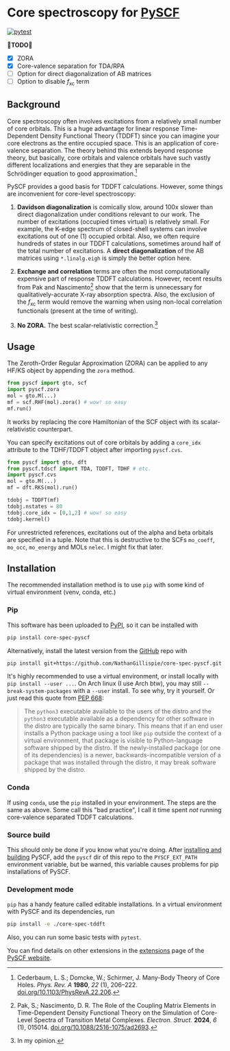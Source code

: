 # Core spectroscopy for [PySCF](https://github.com/pyscf/pyscf)
[![pytest](https://github.com/NathanGillispie/core-spec-pyscf/actions/workflows/ci.yml/badge.svg)](https://github.com/NathanGillispie/core-spec-pyscf/actions/workflows/ci.yml)

**🚧TODO🚧**
- [x] ZORA
- [x] Core-valence separation for TDA/RPA
- [ ] Option for direct diagonalization of AB matrices
- [ ] Option to disable $f_\text{xc}$ term

## Background
Core spectroscopy often involves excitations from a relatively small number of core orbitals. This is a huge advantage for linear response Time-Dependent Density Functional Theory (TDDFT) since you can imagine your core electrons as the entire occupied space. This is an application of core-valence separation. The theory behind this extends beyond response theory, but basically, core orbitals and valence orbitals have such vastly different localizations and energies that they are separable in the Schrödinger equation to good approximation.[^1]

PySCF provides a good basis for TDDFT calculations. However, some things are inconvenient for core-level spectroscopy:

1. **Davidson diagonalization** is comically slow, around 100x slower than direct diagonalization under conditions relevant to our work. The number of excitations (occupied times virtual) is relatively small. For example, the K-edge spectrum of closed-shell systems can involve excitations out of one (1) occupied orbital. Also, we often require hundreds of states in our TDDFT calculations, sometimes around half of the total number of excitations. A **direct diagonalization** of the AB matrices using `*.linalg.eigh` is simply the better option here.

2. **Exchange and correlation** terms are often the most computationally expensive part of response TDDFT calculations. However, recent results from Pak and Nascimento[^2] show that the term is unnecessary for qualitatively-accurate X-ray absorption spectra. Also, the exclusion of the $f_\text{xc}$ term would remove the warning when using non-local correlation functionals (present at the time of writing).

3. **No ZORA.** The best scalar-relativistic correction.[^3]

## Usage
The Zeroth-Order Regular Approximation (ZORA) can be applied to any HF/KS object by appending the `zora` method.
```py
from pyscf import gto, scf
import pyscf.zora
mol = gto.M(...)
mf = scf.RHF(mol).zora() # wow! so easy
mf.run()
```
It works by replacing the core Hamiltonian of the SCF object with its scalar-relativistic counterpart.

You can specify excitations out of core orbitals by adding a `core_idx` attribute to the TDHF/TDDFT object after importing `pyscf.cvs`.
```py
from pyscf import gto, dft
from pyscf.tdscf import TDA, TDDFT, TDHF # etc.
import pyscf.cvs
mol = gto.M(...)
mf = dft.RKS(mol).run()

tdobj = TDDFT(mf)
tdobj.nstates = 80
tdobj.core_idx = [0,1,2] # wow! so easy
tdobj.kernel()
```
For unrestricted references, excitations out of the alpha and beta orbitals are specified in a tuple. Note that this is destructive to the SCFs `mo_coeff`, `mo_occ`, `mo_energy` and MOLs `nelec`. I might fix that later.

## Installation
The recommended installation method is to use `pip` with some kind of virtual environment (venv, conda, etc.)

### Pip
This software has been uploaded to [PyPI](https://pypi.org/project/core-spec-pyscf/), so it can be installed with
```sh
pip install core-spec-pyscf
```
Alternatively, install the latest version from the [GitHub](https://github.com/NathanGillispie/core-spec-pyscf) repo with
```sh
pip install git+https://github.com/NathanGillispie/core-spec-pyscf.git
```
It's highly recommended to use a virtual environment, or install locally with `pip install --user ...`. On Arch linux (I use Arch btw), you may still `--break-system-packages` with a `--user` install. To see why, try it yourself. Or just read this quote from [PEP 668](https://peps.python.org/pep-0668/):

> The `python3` executable available to the users of the distro and the `python3` executable available as a dependency for other software in the distro are typically the same binary. This means that if an end user installs a Python package using a tool like `pip` outside the context of a virtual environment, that package is visible to Python-language software shipped by the distro. If the newly-installed package (or one of its dependencies) is a newer, backwards-incompatible version of a package that was installed through the distro, it may break software shipped by the distro.

### Conda
If using `conda`, use the `pip` installed in your environment. The steps are the same as above. Some call this "bad practice", I call it time spent *not* running core-valence separated TDDFT calculations.

### Source build
This should only be done if you know what you're doing. After [installing and building](https://pyscf.org/user/install.html#build-from-source) PySCF, add the `pyscf` dir of this repo to the `PYSCF_EXT_PATH` environment variable, but be warned, this variable causes problems for pip installations of PySCF.

### Development mode
`pip` has a handy feature called editable installations. In a virtual environment with PySCF and its dependencies, run
```sh
pip install -e ./core-spec-tddft
```
Also, you can run some basic tests with `pytest`.

You can find details on other extensions in the [extensions](https://pyscf.org/user/extensions.html#how-to-install-extensions) page of the [PySCF website](https://pyscf.org).

[^1]: Cederbaum, L. S.; Domcke, W.; Schirmer, J. Many-Body Theory of Core Holes. _Phys. Rev. A_ **1980**, _22_ (1), 206–222. [doi.org/10.1103/PhysRevA.22.206](https://doi.org/10.1103/PhysRevA.22.206).

[^2]: Pak, S.; Nascimento, D. R. The Role of the Coupling Matrix Elements in Time-Dependent Density Functional Theory on the Simulation of Core-Level Spectra of Transition Metal Complexes. _Electron. Struct._ **2024**, _6_ (1), 015014. [doi.org/10.1088/2516-1075/ad2693](https://doi.org/10.1088/2516-1075/ad2693).

[^3]: In my opinion.

